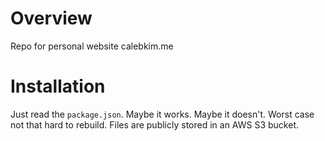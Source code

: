 # Overview
Repo for personal website calebkim.me

# Installation
Just read the `package.json`. Maybe it works. Maybe it doesn't. Worst case not that hard to rebuild. Files are publicly stored in an AWS S3 bucket.
